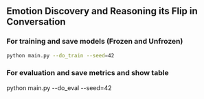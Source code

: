 ## Emotion Discovery and Reasoning its Flip in Conversation

### For training and save models (Frozen and Unfrozen)

```bash
python main.py --do_train --seed=42
``` 

### For evaluation and save metrics and show table


python main.py --do_eval --seed=42
